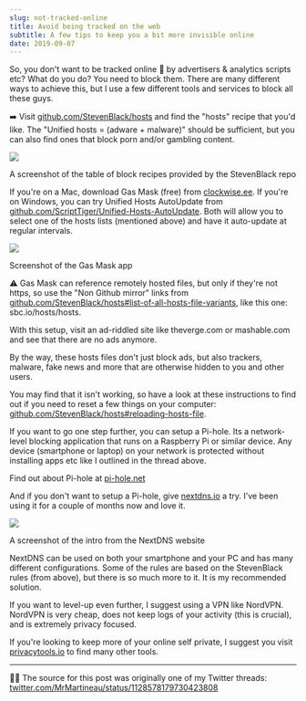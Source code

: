 ```yaml
---
slug: not-tracked-online
title: Avoid being tracked on the web
subtitle: A few tips to keep you a bit more invisible online
date: 2019-09-07
---
```


So, you don't want to be tracked online 🙅 by advertisers & analytics scripts etc? What do you do? You need to block them. There are many different ways to achieve this, but I use a few different tools and services to block all these guys.

➡️ Visit [github.com/StevenBlack/hosts](https://github.com/StevenBlack/hosts#list-of-all-hosts-file-variants) and find the "hosts" recipe that you'd like. The "Unified hosts = (adware + malware)" should be sufficient, but you can also find ones that block porn and/or gambling content.

![](~/assets/not-tracked-online/steven-black-hosts.jpeg)

A screenshot of the table of block recipes provided by the StevenBlack repo

If you're on a Mac, download Gas Mask (free) from [clockwise.ee](https://clockwise.ee). If you're on Windows, you can try Unified Hosts AutoUpdate from [github.com/ScriptTiger/Unified-Hosts-AutoUpdate](https://github.com/ScriptTiger/Unified-Hosts-AutoUpdate). Both will allow you to select one of the hosts lists (mentioned above) and have it auto-update at regular intervals.

![](~/assets/not-tracked-online/gas-mask.png)

Screenshot of the Gas Mask app

⚠️ Gas Mask can reference remotely hosted files, but only if they're not https, so use the "Non Github mirror" links from [github.com/StevenBlack/hosts#list-of-all-hosts-file-variants](https://github.com/StevenBlack/hosts#list-of-all-hosts-file-variants), like this one: sbc.io/hosts/hosts.

With this setup, visit an ad-riddled site like theverge.com or mashable.com and see that there are no ads anymore.

By the way, these hosts files don't just block ads, but also trackers, malware, fake news and more that are otherwise hidden to you and other users.

You may find that it isn't working, so have a look at these instructions to find out if you need to reset a few things on your computer: [github.com/StevenBlack/hosts#reloading-hosts-file](https://github.com/StevenBlack/hosts#reloading-hosts-file).

If you want to go one step further, you can setup a Pi-hole. Its a network-level blocking application that runs on a Raspberry Pi or similar device. Any device (smartphone or laptop) on your network is protected without installing apps etc like I outlined in the thread above.

Find out about Pi-hole at [pi-hole.net](https://pi-hole.net)

And if you don't want to setup a Pi-hole, give [nextdns.io](https://nextdns.io) a try. I've been using it for a couple of months now and love it.

![](~/assets/not-tracked-online/nextdns.jpeg)

A screenshot of the intro from the NextDNS website

NextDNS can be used on both your smartphone and your PC and has many different configurations. Some of the rules are based on the StevenBlack rules (from above), but there is so much more to it. It is my recommended solution.

If you want to level-up even further, I suggest using a VPN like NordVPN. NordVPN is very cheap, does not keep logs of your activity (this is crucial), and is extremely privacy focused.

If you're looking to keep more of your online self private, I suggest you visit [privacytools.io](https://privacytools.io) to find many other tools.

---

👨‍💻 The source for this post was originally one of my Twitter threads: [twitter.com/MrMartineau/status/1128578179730423808](https://twitter.com/MrMartineau/status/1128578179730423808)
